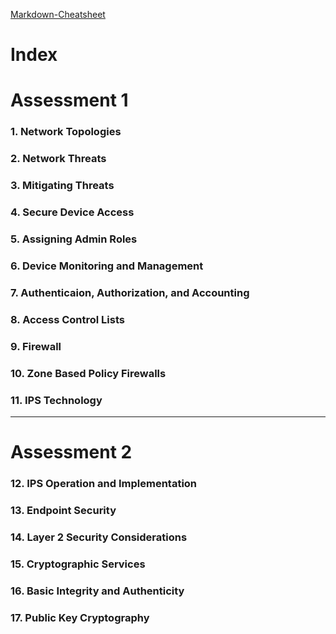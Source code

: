 [Markdown-Cheatsheet](https://www.markdownguide.org/cheat-sheet/)

# Index
# Assessment 1
### 1. Network Topologies                           
### 2. Network Threats
### 3. Mitigating Threats
### 4. Secure Device Access

### 5. Assigning Admin Roles
### 6. Device Monitoring and Management
### 7. Authenticaion, Authorization, and Accounting

### 8. Access Control Lists
### 9. Firewall
### 10. Zone Based Policy Firewalls

### 11. IPS Technology
---
# Assessment 2
### 12. IPS Operation and Implementation

### 13. Endpoint Security
### 14. Layer 2 Security Considerations

### 15. Cryptographic Services
### 16. Basic Integrity and Authenticity
### 17. Public Key Cryptography


